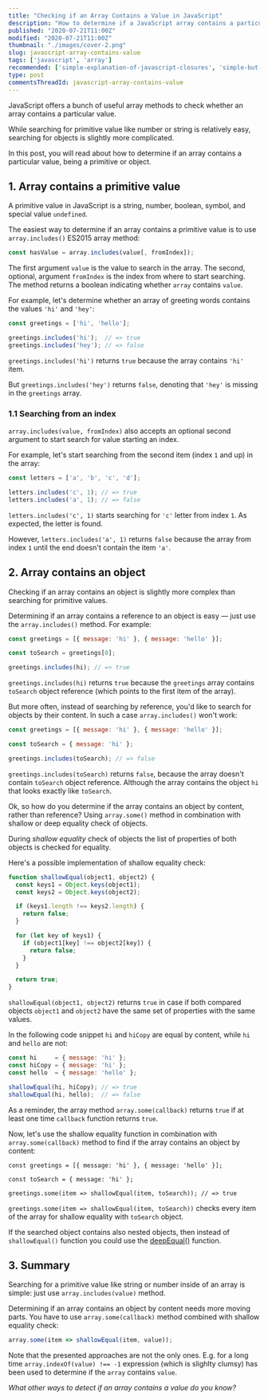 ```yaml
---
title: "Checking if an Array Contains a Value in JavaScript"
description: "How to determine if a JavaScript array contains a particular value, being a primitive or object.  "
published: "2020-07-21T11:00Z"
modified: "2020-07-21T11:00Z"
thumbnail: "./images/cover-2.png"
slug: javascript-array-contains-value
tags: ['javascript', 'array']
recommended: ['simple-explanation-of-javascript-closures', 'simple-but-tricky-javascript-interview-questions']
type: post
commentsThreadId: javascript-array-contains-value
---
```


JavaScript offers a bunch of useful array methods to check whether an array contains a particular value.  

While searching for primitive value like number or string is relatively easy, searching for objects is slightly more complicated.  

In this post, you will read about how to determine if an array contains a particular value, being a primitive or object.  

## 1. Array contains a primitive value

A primitive value in JavaScript is a string, number, boolean, symbol, and special value `undefined`.  

The easiest way to determine if an array contains a primitive value is to use `array.includes()` ES2015 array method:

```javascript
const hasValue = array.includes(value[, fromIndex]);
```

The first argument `value` is the value to search in the array. The second, optional, argument `fromIndex` is the index from where to start searching. The method returns a boolean indicating whether `array` contains `value`.   

For example, let's determine whether an array of greeting words contains the values `'hi'` and `'hey'`:

```javascript
const greetings = ['hi', 'hello'];

greetings.includes('hi');  // => true
greetings.includes('hey'); // => false
```

`greetings.includes('hi')` returns `true` because the array contains `'hi'` item.  

But `greetings.includes('hey')` returns `false`, denoting that `'hey'` is missing in the `greetings` array.  

### 1.1 Searching from an index

`array.includes(value, fromIndex)` also accepts an optional second argument to start search for value starting an index.  

For example, let's start searching from the second item (index `1` and up) in the array:

```javascript
const letters = ['a', 'b', 'c', 'd'];

letters.includes('c', 1); // => true
letters.includes('a', 1); // => false
```

`letters.includes('c', 1)` starts searching for `'c'` letter from index `1`. As expected, the letter is found.  

However, `letters.includes('a', 1)` returns `false` because the array from index `1` until the end doesn't contain the item `'a'`.  

## 2. Array contains an object

Checking if an array contains an object is slightly more complex than searching for primitive values.   

Determining if an array contains a reference to an object is easy &mdash; just use the `array.includes()` method. For example:

```javascript
const greetings = [{ message: 'hi' }, { message: 'hello' }];

const toSearch = greetings[0];

greetings.includes(hi); // => true
```

`greetings.includes(hi)` returns `true` because the `greetings` array contains `toSearch` object reference (which points to the first item of the array).  

But more often, instead of searching by reference, you'd like to search for objects by their content. In such a case `array.includes()` won't work: 

```javascript
const greetings = [{ message: 'hi' }, { message: 'hello' }];

const toSearch = { message: 'hi' };

greetings.includes(toSearch); // => false
```

`greetings.includes(toSearch)` returns `false`, because the array doesn't contain `toSearch` object reference. Although the array contains the object `hi` that looks exactly like `toSearch`.  

Ok, so how do you determine if the array contains an object by content, rather than reference? Using `array.some()` method in combination with shallow or deep equality check of objects.  

During *shallow equality* check of objects the list of properties of both objects is checked for equality.  

Here's a possible implementation of shallow equality check:

```javascript
function shallowEqual(object1, object2) {
  const keys1 = Object.keys(object1);
  const keys2 = Object.keys(object2);

  if (keys1.length !== keys2.length) {
    return false;
  }

  for (let key of keys1) {
    if (object1[key] !== object2[key]) {
      return false;
    }
  }

  return true;
}
```

`shallowEqual(object1, object2)` returns `true` in case if both compared objects `object1` and `object2` have the same set of properties with the same values.  

In the following code snippet `hi` and `hiCopy` are equal by content, while `hi` and `hello` are not:

```javascript
const hi     = { message: 'hi' };
const hiCopy = { message: 'hi' };
const hello  = { message: 'hello' };

shallowEqual(hi, hiCopy); // => true
shallowEqual(hi, hello);  // => false
```

As a reminder, the array method `array.some(callback)` returns `true` if at least one time `callback` function returns `true`.  

Now, let's use the shallow equality function in combination with `array.some(callback)` method to find if the array contains an object by content:  

```javascript{5}
const greetings = [{ message: 'hi' }, { message: 'hello' }];

const toSearch = { message: 'hi' };

greetings.some(item => shallowEqual(item, toSearch)); // => true
```

`greetings.some(item => shallowEqual(item, toSearch))` checks every item of the array for shallow equality with `toSearch` object.  

If the searched object contains also nested objects, then instead of `shallowEqual()` function you could use the [deepEqual()](/how-to-compare-objects-in-javascript/#4-deep-equality) function.  

## 3. Summary

Searching for a primitive value like string or number inside of an array is simple: just use `array.includes(value)` method.  

Determining if an array contains an object by content needs more moving parts. You have to use `array.some(callback)` method combined with shallow equality check:

```javascript
array.some(item => shallowEqual(item, value));
```

Note that the presented approaches are not the only ones. E.g. for a long time `array.indexOf(value) !== -1` expression (which is slighlty clumsy) has been used to determine if the `array` contains `value`.  

*What other ways to detect if an array contains a value do you know?*